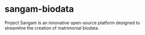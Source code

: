 # sangam-biodata
Project Sangam is an innovative open-source platform designed to streamline the creation of matrimonial biodata.
